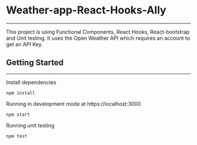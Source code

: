# Weather-app-React-Hooks-Ally
___
This project is using Functional Components, React Hooks, React-bootstrap and Unit testing. 
It uses the Open Weather API which requires an account to get an API Key.

## Getting Started
___
Install dependencies
```
npm install
```

Running in development mode at https://localhost:3000
```
npm start
```

Running unit testing
```
npm test
```
